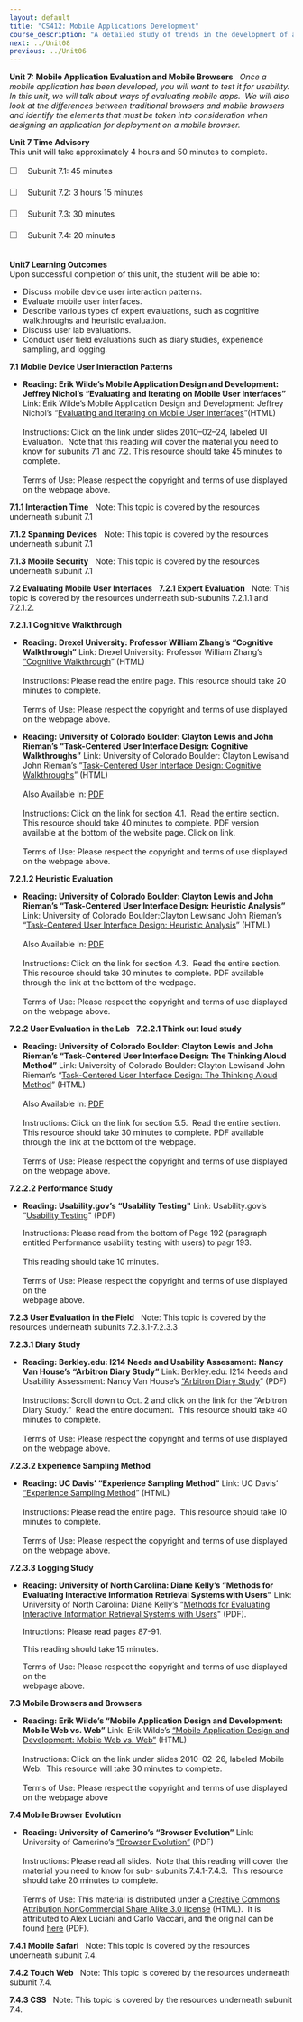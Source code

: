 ```yaml
---
layout: default
title: "CS412: Mobile Applications Development"
course_description: "A detailed study of trends in the development of applications for mobile devices, focusing on the unique design and deployment issues that must be taken into consideration when developing applications for mobile devices."
next: ../Unit08
previous: ../Unit06
---
```

**Unit 7: Mobile Application Evaluation and Mobile Browsers** <span
id="7"></span> 
*Once a mobile application has been developed, you will want to test it
for usability.  In this unit, we will talk about ways of evaluating
mobile apps.  We will also look at the differences between traditional
browsers and mobile browsers and identify the elements that must be
taken into consideration when designing an application for deployment on
a mobile browser.*

**Unit 7 Time Advisory**  
This unit will take approximately 4 hours and 50 minutes to complete.  
  
 <span
style="color: rgb(85, 85, 85); font-family: 'Myriad Pro', 'Gill Sans', 'Gill Sans MT', Calibri, sans-serif; font-size: 16px; line-height: 24px; text-align: left; -webkit-text-size-adjust: none; ">☐
   </span>Subunit 7.1: 45 minutes  
  
 <span
style="color: rgb(85, 85, 85); font-family: 'Myriad Pro', 'Gill Sans', 'Gill Sans MT', Calibri, sans-serif; font-size: 16px; line-height: 24px; text-align: left; -webkit-text-size-adjust: none; ">☐
   </span>Subunit 7.2: 3 hours 15 minutes  
  
 <span
style="color: rgb(85, 85, 85); font-family: 'Myriad Pro', 'Gill Sans', 'Gill Sans MT', Calibri, sans-serif; font-size: 16px; line-height: 24px; text-align: left; -webkit-text-size-adjust: none; ">☐
   </span>Subunit 7.3: 30 minutes  
  
 <span
style="color: rgb(85, 85, 85); font-family: 'Myriad Pro', 'Gill Sans', 'Gill Sans MT', Calibri, sans-serif; font-size: 16px; line-height: 24px; text-align: left; -webkit-text-size-adjust: none; ">☐
   </span>Subunit 7.4: 20 minutes  
  

**Unit7 Learning Outcomes**  
Upon successful completion of this unit, the student will be able to:  
-   Discuss mobile device user interaction patterns.
-   Evaluate mobile user interfaces.
-   Describe various types of expert evaluations, such as cognitive
    walkthroughs and heuristic evaluation.
-   Discuss user lab evaluations.
-   Conduct user field evaluations such as diary studies, experience
    sampling, and logging.

**7.1 Mobile Device User Interaction Patterns** <span id="7.1"></span> 
-   **Reading: Erik Wilde’s Mobile Application Design and Development:
    Jeffrey Nichol’s “Evaluating and Iterating on Mobile User
    Interfaces”**
    Link: Erik Wilde’s Mobile Application Design and Development:
    Jeffrey Nichol’s “[Evaluating and Iterating on Mobile User
    Interfaces](http://dret.net/lectures/mobapp-spring10/)”(HTML)  
        
     Instructions: Click on the link under slides 2010–02–24, labeled UI
    Evaluation.  Note that this reading will cover the material you need
    to know for subunits 7.1 and 7.2. This resource should take 45
    minutes to complete.  
        
     Terms of Use: Please respect the copyright and terms of use
    displayed on the webpage above.

**7.1.1 Interaction Time** <span id="7.1.1"></span> 
Note: This topic is covered by the resources underneath subunit 7.1

**7.1.2 Spanning Devices** <span id="7.1.2"></span> 
Note: This topic is covered by the resources underneath subunit 7.1

**7.1.3 Mobile Security** <span id="7.1.3"></span> 
Note: This topic is covered by the resources underneath subunit 7.1

**7.2 Evaluating Mobile User Interfaces** <span id="7.2"></span> 
**7.2.1 Expert Evaluation** <span id="7.2.1"></span> 
Note: This topic is covered by the resources underneath sub-subunits
7.2.1.1 and 7.2.1.2.

**7.2.1.1 Cognitive Walkthrough** <span id="7.2.1.1"></span> 
-   **Reading: Drexel University: Professor William Zhang’s “Cognitive
    Walkthrough”**
    Link: Drexel University: Professor William Zhang’s [“Cognitive
    Walkthrough](http://www.pages.drexel.edu/%7Ezwz22/CognWalk.htm)”
    (HTML)  
        
     Instructions: Please read the entire page. This resource should
    take 20 minutes to complete.  
        
     Terms of Use: Please respect the copyright and terms of use
    displayed on the webpage above.

-   **Reading: University of Colorado Boulder: Clayton Lewis and John
    Rieman’s “Task-Centered User Interface Design: Cognitive
    Walkthroughs”**
    Link: University of Colorado Boulder: Clayton Lewisand John Rieman’s
    “[Task-Centered User Interface Design: Cognitive
    Walkthroughs](http://hcibib.org/tcuid/chap-4.html)” (HTML)  
        
     Also Available In: [PDF](http://hcibib.org/tcuid/tcuid.pdf)  
        
     Instructions: Click on the link for section 4.1.  Read the entire
    section. This resource should take 40 minutes to complete. PDF
    version available at the bottom of the website page. Click on
    link.  
        
     Terms of Use: Please respect the copyright and terms of use
    displayed on the webpage above.

**7.2.1.2 Heuristic Evaluation** <span id="7.2.1.2"></span> 
-   **Reading: University of Colorado Boulder: Clayton Lewis and John
    Rieman’s “Task-Centered User Interface Design: Heuristic Analysis”**
    Link: University of Colorado Boulder:Clayton Lewisand John Rieman’s
    “[Task-Centered User Interface Design: Heuristic
    Analysis](http://hcibib.org/tcuid/chap-4.html#4-3)” (HTML)  
        
     Also Available In: [PDF](http://hcibib.org/tcuid/tcuid.pdf)  
        
     Instructions: Click on the link for section 4.3.  Read the entire
    section. This resource should take 30 minutes to complete. PDF
    available through the link at the bottom of the wedpage.  
        
     Terms of Use: Please respect the copyright and terms of use
    displayed on the webpage above.

**7.2.2 User Evaluation in the Lab** <span id="7.2.2"></span> 
**7.2.2.1 Think out loud study** <span id="7.2.2.1"></span> 
-   **Reading: University of Colorado Boulder: Clayton Lewis and John
    Rieman’s “Task-Centered User Interface Design: The Thinking Aloud
    Method”**
    Link: University of Colorado Boulder: Clayton Lewisand John Rieman’s
    “[Task-Centered User Interface Design: The Thinking Aloud
    Method](http://hcibib.org/tcuid/chap-5.html#5-5)” (HTML)  
        
     Also Available In: [PDF](http://hcibib.org/tcuid/tcuid.pdf)  
        
     Instructions: Click on the link for section 5.5.  Read the entire
    section. This resource should take 30 minutes to complete. PDF
    available through the link at the bottom of the webpage.  
        
     Terms of Use: Please respect the copyright and terms of use
    displayed on the webpage above.

**7.2.2.2 Performance Study** <span id="7.2.2.2"></span> 
-   **Reading: Usability.gov’s “Usability Testing"**
    Link: Usability.gov’s “[Usability
    Testing](https://resources.saylor.org/wwwresources/archived/site/wp-content/uploads/2012/09/SAYLOR.ORG-CS412-Chapter-18-Usability-Testing.pdf)"
    (PDF)  
      
     Instructions: Please read from the bottom of Page 192 (paragraph
    entitled Performance usability testing with users) to pagr 193.  
        
     This reading should take 10 minutes.  
        
     Terms of Use: Please respect the copyright and terms of use
    displayed on the  
     webpage above.

**7.2.3 User Evaluation in the Field** <span id="7.2.3"></span> 
Note: This topic is covered by the resources underneath subunits
7.2.3.1-7.2.3.3

**7.2.3.1 Diary Study** <span id="7.2.3.1"></span> 
-   **Reading: Berkley.edu: I214 Needs and Usability Assessment: Nancy
    Van House’s “Arbitron Diary Study”**
    Link: Berkley.edu: I214 Needs and Usability Assessment: Nancy Van
    House’s [“Arbitron Diary
    Study](http://courses.ischool.berkeley.edu/i214/f08/syllabus.php)”
    (PDF)  
        
     Instructions: Scroll down to Oct. 2 and click on the link for the
    “Arbitron Diary Study.”  Read the entire document.  This resource
    should take 40 minutes to complete.  
        
     Terms of Use: Please respect the copyright and terms of use
    displayed on the webpage above.

**7.2.3.2 Experience Sampling Method** <span id="7.2.3.2"></span> 
-   **Reading: UC Davis’ “Experience Sampling Method”**
    Link: UC Davis’ [“Experience Sampling
    Method](http://psychology.ucdavis.edu/SommerB/sommerdemo/sampling/behavior.htm)”
    (HTML)  
        
     Instructions: Please read the entire page.  This resource should
    take 10 minutes to complete.  
        
     Terms of Use: Please respect the copyright and terms of use
    displayed on the webpage above.

**7.2.3.3 Logging Study** <span id="7.2.3.3"></span> 
-   **Reading: University of North Carolina: Diane Kelly’s “Methods for
    Evaluating Interactive Information Retrieval Systems with Users"**
    Link: University of North Carolina: Diane Kelly’s “[Methods for
    Evaluating Interactive Information Retrieval Systems with
    Users](http://ils.unc.edu/~dianek/FnTIR-Press-Kelly.pdf)" (PDF).  
      
     Intructions: Please read pages 87-91.  
      
     This reading should take 15 minutes.   
      
     Terms of Use: Please respect the copyright and terms of use
    displayed on the  
     webpage above.

**7.3 Mobile Browsers and Browsers** <span id="7.3"></span> 
-   **Reading: Erik Wilde’s “Mobile Application Design and Development:
    Mobile Web vs. Web”**
    Link: Erik Wilde’s [“Mobile Application Design and Development:
    Mobile Web vs. Web”](http://dret.net/lectures/mobapp-spring10/)
    (HTML)  
        
     Instructions: Click on the link under slides 2010–02–26, labeled
    Mobile Web.  This resource will take 30 minutes to complete.  
        
     Terms of Use: Please respect the copyright and terms of use
    displayed on the webpage above

**7.4 Mobile Browser Evolution** <span id="7.4"></span> 
-   **Reading: University of Camerino’s “Browser Evolution”**
    Link: University of Camerino’s [“Browser
    Evolution”](https://resources.saylor.org/wwwresources/archived/site/wp-content/uploads/2012/06/CS412_Unit-7.4_Browser-Evolution-p.pdf)
    (PDF)  
        
     Instructions: Please read all slides.  Note that this reading will
    cover the material you need to know for sub- subunits 7.4.1-7.4.3. 
    This resource should take 20 minutes to complete.  
        
     Terms of Use: This material is distributed under a [Creative
    Commons Attribution NonCommercial Share Alike 3.0
    license](http://creativecommons.org/licenses/by-nc-sa/3.0/) (HTML). 
    It is attributed to Alex Luciani and Carlo Vaccari, and the original
    can be found
    [here](http://camerino20.files.wordpress.com/2011/07/alex-luciani-browser-evolution-p.pdf)
    (PDF).

**7.4.1 Mobile Safari** <span id="7.4.1"></span> 
Note: This topic is covered by the resources underneath subunit 7.4.

**7.4.2 Touch Web** <span id="7.4.2"></span> 
Note: This topic is covered by the resources underneath subunit 7.4.

**7.4.3 CSS** <span id="7.4.3"></span> 
Note: This topic is covered by the resources underneath subunit 7.4.


